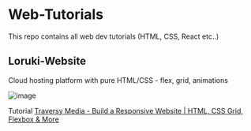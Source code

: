 # Web-Tutorials
 This repo contains all web dev tutorials (HTML, CSS, React etc..)
 
 ## Loruki-Website
 Cloud hosting platform with pure HTML/CSS - flex, grid, animations
 
 ![image](https://user-images.githubusercontent.com/61971053/129358151-c6df36d2-5006-4792-b1f2-c540adbb4767.png)

Tutorial [Traversy Media - Build a Responsive Website | HTML, CSS Grid, Flexbox & More](https://www.youtube.com/watch?v=p0bGHP-PXD4)

